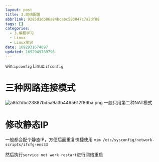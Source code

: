 ```yaml
---
layout: post
title: 3.网络配置
abbrlink: 9285d1db86a84bcabc583847c7a2df88
tags: []
categories:
  - 3.编程学习
  - Linux
  - Linux笔记
date: 1692931674097
updated: 1692949789796
---
```


win:`ipconfig`
Linux:`ifconfig`

# 三种网路连接模式

![a852dbc23887bd5a9a3b4465612f86ba.png](/resources/d707b4d0df6e44b7a5e7743f00b6434e.png)
一般只用第二种NAT模式

# 修改静态IP

一般都会配个静态IP，方便后面重复快捷使用
`vim /etc/sysconfig/network-scripts/ifcfg-ens33`

然后执行`service net work restart`进行网络重启
